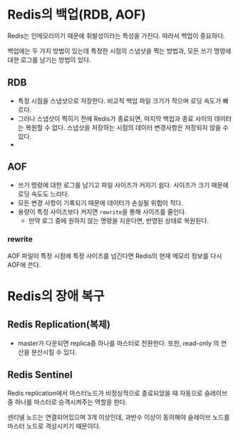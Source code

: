 # Redis의 백업(RDB, AOF)

Redis는 인메모리이기 때문에 휘발성이라는 특성을 가진다. 따라서 백업이 중요하다.

백업에는 두 가지 방법이 있는데 특정한 시점의 스냅샷을 찍는 방법과, 모든 쓰기 명령에 대한 로그를 남기는 방법이 있다.

## RDB

- 특정 시점을 스냅샷으로 저장한다. 비교적 백업 파일 크기가 작으며 로딩 속도가 빠르다. 
- 그러나 스냅샷이 찍히기 전에 Redis가 종료되면, 마지막 백업과 종료 사이의 데이터는 복원할 수 없다. 스냅샷을 저장하는 시점의 데이터 변경사항은 저장되지 않을 수 있다.
- 

## AOF

- 쓰기 명령에 대한 로그를 남기고 파일 사이즈가 커지기 쉽다. 사이즈가 크기 때문에 로딩 속도도 느리다.
- 모든 변경 사항이 기록되기 때문에 데이터가 손실될 위험이 적다.
- 용량이 특정 사이즈보다 커지면 `rewrite`을 통해 사이즈를 줄인다. 
  - 만약 로그 중에 원하지 않는 명령을 지운다면, 반영된 상태로 복원된다.

### rewrite

AOF 파일이 특정 시점에 특정 사이즈를 넘긴다면 Redis의 현재 메모리 정보를 다시 AOF에 쓴다.



# Redis의 장애 복구

## Redis Replication(복제)

- master가 다운되면 replica중 하나를 마스터로 전환한다. 또한, read-only 의 연산을 분산시킬 수 있다.

## Redis Sentinel

Redis replication에서 마스터노드가 비정상적으로 종료되었을 때 자동으로 슬레이브 중 하나를 마스터로 승격시켜주는 역할을 한다.

센티넬 노드는 연결되어있으며 3개 이상인데, 과반수 이상이 동의해야 슬레이브 노드를 마스터 노드로 격상시키기 때문이다.